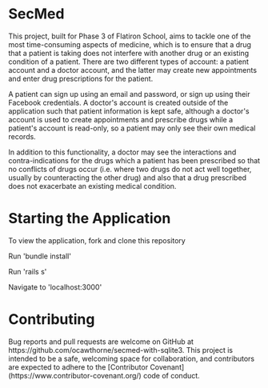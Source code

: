 # SecMed
<p>This project, built for Phase 3 of Flatiron School, aims to tackle one of the most time-consuming aspects of medicine, which is to ensure that a drug that a patient is taking does not interfere with another drug or an existing condition of a patient. There are two different types of account: a patient account and a doctor account, and the latter may create new appointments and enter drug prescriptions for the patient.</p>
<p>A patient can sign up using an email and password, or sign up using their Facebook credentials. A doctor's account is created outside of the application such that patient information is kept safe, although a doctor's account is used to create appointments and prescribe drugs while a patient's account is read-only, so a patient may only see their own medical records.</p>
<p>In addition to this functionality, a doctor may see the interactions and contra-indications for the drugs which a patient has been prescribed so that no conflicts of drugs occur (i.e. where two drugs do not act well together, usually by counteracting the other drug) and also that a drug prescribed does not exacerbate an existing medical condition.</p>


# Starting the Application
<p>To view the application, fork and clone this repository</p>
<p>Run 'bundle install'</p>
<p>Run 'rails s'</p>
<p>Navigate to 'localhost:3000'</p>


# Contributing 
<p>Bug reports and pull requests are welcome on GitHub at https://github.com/ocawthorne/secmed-with-sqlite3. This project is intended to be a safe, welcoming space for collaboration, and contributors are expected to adhere to the [Contributor Covenant](https://www.contributor-covenant.org/) code of conduct.</p>
